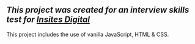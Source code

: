 ## *This project was created for an interview skills test for [Insites Digital](https://insitesdigital.com/)*

This project includes the use of vanilla JavaScript, HTML & CSS.
